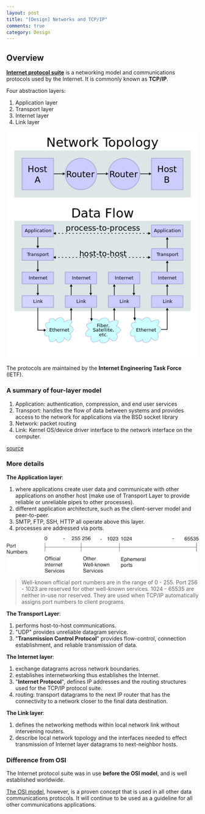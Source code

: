 ```yaml
---
layout: post
title: "[Design] Networks and TCP/IP"
comments: true
category: Design
---
```


## Overview

**[Internet protocol suite](http://en.wikipedia.org/wiki/Internet_protocol_suite)** is a networking model and communications protocols used by the Internet. It is commonly known as **TCP/IP**.

Four abstraction layers:

1. Application layer
1. Transport layer
1. Internet layer
1. Link layer

![](/images/network-layers-connected.png)

The protocols are maintained by the **Internet Engineering Task Force** (IETF).

### A summary of four-layer model

1. Application: authentication, compression, and end user services
1. Transport: handles the flow of data between systems and provides access to the network for applications via the BSD socket library
1. Network: packet routing
1. Link: Kernel OS/device driver interface to the network interface on the computer.

[source](http://searchnetworking.techtarget.com/news/851291/TCP-Internet-Protocol-and-OSI)

### More details

**The Application layer**:

1. where applications create user data and communicate with other applications on another host (make use of Transport Layer to provide reliable or unreliable pipes to other processes).
1. different application architecture, such as the client-server model and peer-to-peer.
1. SMTP, FTP, SSH, HTTP all operate above this layer.
1. processes are addressed via ports.

![](/images/network-ports.gif)

> Well-known official port numbers are in the range of 0 - 255. Port 256 - 1023 are reserved for other well-known services. 1024 - 65535 are neither in-use nor reserved. They are used when TCP/IP automatically assigns port numbers to client programs.

**The Transport Layer**:

1. performs host-to-host communications.
1. "UDP" provides unreliable datagram service.
1. "**Transmission Control Protocol**" provides flow-control, connection establishment, and reliable transmission of data.

**The Internet layer**:

1. exchange datagrams across network boundaries.
1. establishes internetworking thus establishes the Internet.
1. "**Internet Protocol**", defines IP addresses and the routing structures used for the TCP/IP protocol suite.
1. routing: transport datagrams to the next IP router that has the connectivity to a network closer to the final data destination.

**The Link layer**:

1. defines the networking methods within local network link without intervening routers.
1. describe local network topology and the interfaces needed to effect transmission of Internet layer datagrams to next-neighbor hosts.

### Difference from OSI

The Internet protocol suite was in use **before the OSI model**, and is well established worldwide.

[The OSI model](http://electronicdesign.com/what-s-difference-between/what-s-difference-between-osi-seven-layer-network-model-and-tcpip), however, is a proven concept that is used in all other data communications protocols. It will continue to be used as a guideline for all other communications applications.
